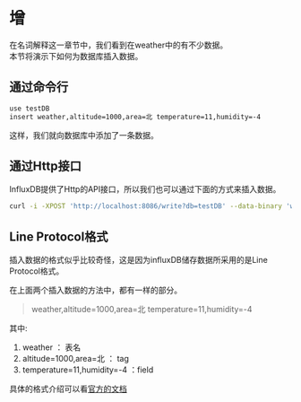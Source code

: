# 增

在名词解释这一章节中，我们看到在weather中的有不少数据。   
本节将演示下如何为数据库插入数据。

## 通过命令行
```bash
use testDB
insert weather,altitude=1000,area=北 temperature=11,humidity=-4
```
这样，我们就向数据库中添加了一条数据。

## 通过Http接口
InfluxDB提供了Http的API接口，所以我们也可以通过下面的方式来插入数据。  
```bash
curl -i -XPOST 'http://localhost:8086/write?db=testDB' --data-binary 'weather,altitude=1000,area=北 temperature=11,humidity=-4'
```


## Line Protocol格式
插入数据的格式似乎比较奇怪，这是因为influxDB储存数据所采用的是Line Protocol格式。  

在上面两个插入数据的方法中，都有一样的部分。  
>weather,altitude=1000,area=北 temperature=11,humidity=-4


其中:     
1. weather ： 表名
2. altitude=1000,area=北 ： tag
3. temperature=11,humidity=-4 ：field

具体的格式介绍可以看[官方的文档](https://docs.influxdata.com/influxdb/v0.10/write_protocols/line/)　  

